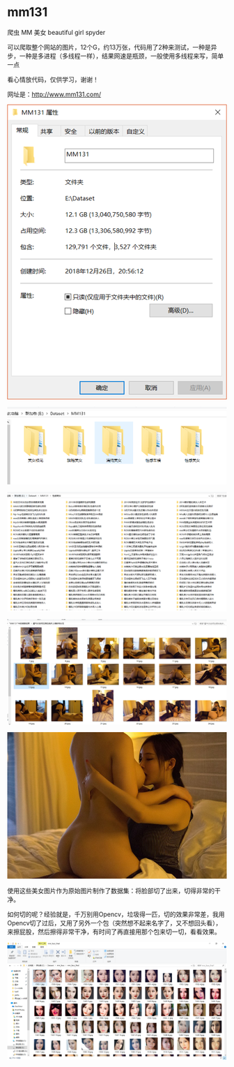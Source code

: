 # mm131
爬虫 MM 美女 beautiful girl spyder

可以爬取整个网站的图片，12个G，约13万张，代码用了2种来测试，一种是异步，一种是多进程（多线程一样），结果网速是瓶颈，一般使用多线程来写，简单一点

看心情放代码，仅供学习，谢谢！

网址是：http://www.mm131.com/


![image](https://github.com/BitArtificial/mm131/blob/master/1.png)

![image](https://github.com/BitArtificial/mm131/blob/master/2.png)

![image](https://github.com/BitArtificial/mm131/blob/master/3.png)

![image](https://github.com/BitArtificial/mm131/blob/master/4.png)

![image](https://github.com/BitArtificial/mm131/blob/master/5.jpg)


使用这些美女图片作为原始图片制作了数据集：将脸部切了出来，切得非常的干净。

如何切的呢？经验就是，千万别用Opencv，垃圾得一匹，切的效果非常差，我用Opencv切了过后，又用了另外一个包（突然想不起来名字了，又不想回头看），来擦屁股，然后擦得非常干净，有时间了再直接用那个包来切一切，看看效果。


![image](https://github.com/BitArtificial/mm131/blob/master/6.png)

